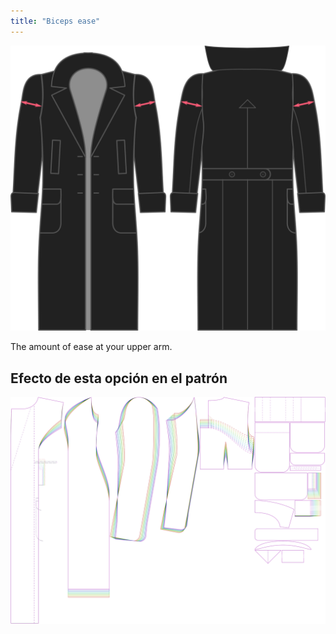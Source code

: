 ```yaml
---
title: "Biceps ease"
---
```


![Biceps ease](./bicepsease.svg)

The amount of ease at your upper arm.

## Efecto de esta opción en el patrón

![This image shows the effect of this option by superimposing several variants that have a different value for this option](carlita_bicepsease_sample.svg "Effect of this option on the pattern")
